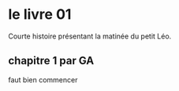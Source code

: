 # le livre 01
Courte histoire présentant la matinée du petit Léo. 

## chapitre 1 par GA
faut bien commencer
